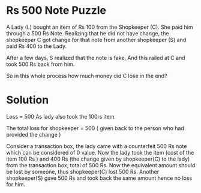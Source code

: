 # Rs 500 Note Puzzle
A Lady (L) bought an item of Rs 100 from the Shopkeeper (C). She paid him through a 500 Rs Note. Realizing that he did not have change, the shopkeeper C got change for that note from another shopkeeper (S) and paid Rs 400 to the Lady.

After a few days, S realized that the note is fake, And this railed at C and took 500 Rs back from him.

So in this whole process how much money did C lose in the end?

# Solution
Loss = 500
As lady also took the 100rs item.

The total loss for shopkeeper = 500 ( given back to the person who had provided the change )

Consider a transaction box, the lady came with a counterfeit 500 Rs note which can be considered of 0 value.
Now the lady took the item (cost of the item 100 Rs ) and 400 Rs (the change given by shopkeeper(C) to the lady)
from the transaction box, total of 500 Rs. Now the equivalent amount should be lost by someone, thus shopkeeper(C) lost 500 Rs. Another shopkeeper(S) gave 500 Rs and took back the same amount hence no loss for him.

